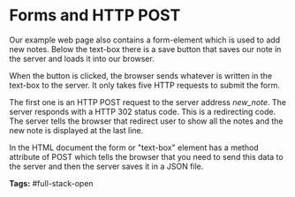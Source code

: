 # Forms and HTTP POST
Our example web page also contains a form-element which is used to add new notes. Below the text-box there is a save button that saves our note in the server and loads it into our browser.

When the button is clicked, the browser sends whatever is written in the text-box to the server. It only takes five HTTP requests to submit the form. 

The first one is an HTTP POST request to the server address *new_note*. The server responds with a HTTP 302 status code. This is a redirecting code. The server tells the browser that redirect user to show all the notes and the new note is displayed at the last line.

In the HTML document the form or "text-box" element has a method attribute of POST which tells the browser that you need to send this data to the server and then the server saves it in a JSON file.

**Tags:** #full-stack-open